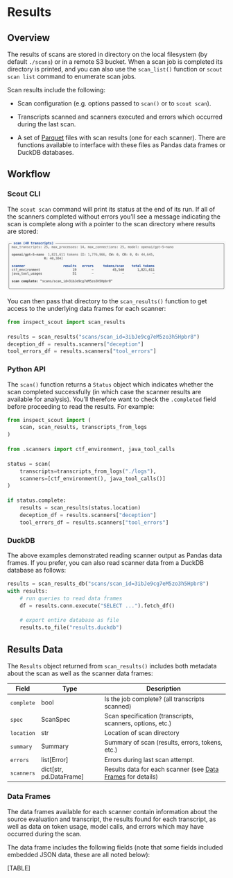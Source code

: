 # Results


## Overview

The results of scans are stored in directory on the local filesystem (by
default `./scans`) or in a remote S3 bucket. When a scan job is
completed its directory is printed, and you can also use the
`scan_list()` function or `scout scan list` command to enumerate scan
jobs.

Scan results include the following:

- Scan configuration (e.g. options passed to `scan()` or to
  `scout scan`).

- Transcripts scanned and scanners executed and errors which occurred
  during the last scan.

- A set of [Parquet](https://parquet.apache.org/docs/) files with scan
  results (one for each scanner). There are functions available to
  interface with these files as Pandas data frames or DuckDB databases.

## Workflow

### Scout CLI

The `scout scan` command will print its status at the end of its run. If
all of the scanners completed without errors you’ll see a message
indicating the scan is complete along with a pointer to the scan
directory where results are stored:

![](images/scan-complete.png)

You can then pass that directory to the `scan_results()` function to get
access to the underlying data frames for each scanner:

``` python
from inspect_scout import scan_results

results = scan_results("scans/scan_id=3ibJe9cg7eM5zo3h5Hpbr8")
deception_df = results.scanners["deception"]
tool_errors_df = results.scanners["tool_errors"]
```

### Python API

The `scan()` function returns a `Status` object which indicates whether
the scan completed successfully (in which case the scanner results are
available for analysis). You’ll therefore want to check the `.completed`
field before proceeding to read the results. For example:

``` python
from inspect_scout import (
    scan, scan_results, transcripts_from_logs
)

from .scanners import ctf_environment, java_tool_calls

status = scan(
    transcripts=transcripts_from_logs("./logs"),
    scanners=[ctf_environment(), java_tool_calls()]
)

if status.complete:
    results = scan_results(status.location)
    deception_df = results.scanners["deception"]
    tool_errors_df = results.scanners["tool_errors"]
```

### DuckDB

The above examples demonstrated reading scanner output as Pandas data
frames. If you prefer, you can also read scanner data from a DuckDB
database as follows:

``` python
results = scan_results_db("scans/scan_id=3ibJe9cg7eM5zo3h5Hpbr8")
with results:
    # run queries to read data frames
    df = results.conn.execute("SELECT ...").fetch_df()

    # export entire database as file
    results.to_file("results.duckdb")
```

## Results Data

The `Results` object returned from `scan_results()` includes both
metadata about the scan as well as the scanner data frames:

| Field | Type | Description |
|----|----|----|
| `complete` | bool | Is the job complete? (all transcripts scanned) |
| `spec` | ScanSpec | Scan specification (transcripts, scanners, options, etc.) |
| `location` | str | Location of scan directory |
| `summary` | Summary | Summary of scan (results, errors, tokens, etc.) |
| `errors` | list\[Error\] | Errors during last scan attempt. |
| `scanners` | dict\[str, pd.DataFrame\] | Results data for each scanner (see [Data Frames](#scanner-data) for details) |

### Data Frames

<style type="text/css">
#scanner-data td:nth-child(2) {
  font-size: 0.9em;
  line-height: 1.2;
}
#scanner-data small {
  font-size: x-small;
}
</style>

The data frames available for each scanner contain information about the
source evaluation and transcript, the results found for each transcript,
as well as data on token usage, model calls, and errors which may have
occurred during the scan.

The data frame includes the following fields (note that some fields
included embedded JSON data, these are all noted below):

[TABLE]
